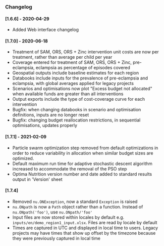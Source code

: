 
### Changelog

#### [1.6.6] - 2020-04-29

- Added Web interface changelog

#### [1.7.0] - 2020-06-18

- Treatment of SAM, ORS, ORS + Zinc intervention unit costs are now per treatment, rather than average per child per year
- Coverage entered for treatment of SAM, ORS, ORS + Zinc, pre-eclampsia, eclampsia as percentage of episodes covered
- Geospatial outputs include baseline estimates for each region
- Databooks include inputs for the prevalence of pre-eclampsia and eclampsia, with global averages applied for legacy projects
- Scenarios and optimisations now plot "Excess budget not allocated" when available funds are greater than all interventions
- Output exports include the type of cost-coverage curve for each intervention
- Bugfix: when changing databooks in scenario and optimisation definitions, inputs are no longer reset
- Bugfix: changing budget reallocation restrictions, in sequential optimisations, updates properly

#### [1.7.1] - 2021-02-09

- Particle swarm optimization step removed from default optimizations in order to reduce variability in allocation when similar budget sizes are optimized.
- Default maximum run time for adaptive stochastic descent algorithm increased to accommodate the removal of the PSO step
- Optima Nutrition version number and date added to standard results output in 'Version' sheet


#### [1.7.4]

- Removed `nu.ONException`, now a standard `Exception` is raised
- `nu.ONpath` is now a `Path` object rather than a function. Instead of `nu.ONpath('foo')`, use `nu.ONpath/'foo'`
- Input files are now stored within locales by default e.g. `inputs/en/demo_region1_input.xlsx`. Files are read by locale by default
- Times are captured in UTC and displayed in local time to users. Legacy projects may have times that show up offset by the timezone because they were previously captured in local time